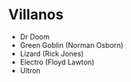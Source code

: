 # Villanos

*  Dr Doom
*  Green Goblin (Norman Osborn)
*  Lizard (Rick Jones)
*  Electro (Floyd Lawton)
*  Ultron

